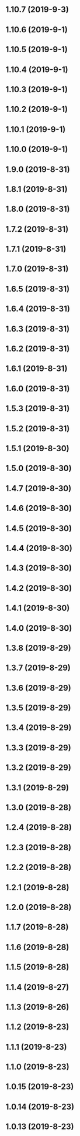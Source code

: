 ## 1.10.7 (2019-9-3)

## 1.10.6 (2019-9-1)

## 1.10.5 (2019-9-1)

## 1.10.4 (2019-9-1)

## 1.10.3 (2019-9-1)

## 1.10.2 (2019-9-1)

## 1.10.1 (2019-9-1)

## 1.10.0 (2019-9-1)

## 1.9.0 (2019-8-31)

## 1.8.1 (2019-8-31)

## 1.8.0 (2019-8-31)

## 1.7.2 (2019-8-31)

## 1.7.1 (2019-8-31)

## 1.7.0 (2019-8-31)

## 1.6.5 (2019-8-31)

## 1.6.4 (2019-8-31)

## 1.6.3 (2019-8-31)

## 1.6.2 (2019-8-31)

## 1.6.1 (2019-8-31)

## 1.6.0 (2019-8-31)

## 1.5.3 (2019-8-31)

## 1.5.2 (2019-8-31)

## 1.5.1 (2019-8-30)

## 1.5.0 (2019-8-30)

## 1.4.7 (2019-8-30)

## 1.4.6 (2019-8-30)

## 1.4.5 (2019-8-30)

## 1.4.4 (2019-8-30)

## 1.4.3 (2019-8-30)

## 1.4.2 (2019-8-30)

## 1.4.1 (2019-8-30)

## 1.4.0 (2019-8-30)

## 1.3.8 (2019-8-29)

## 1.3.7 (2019-8-29)

## 1.3.6 (2019-8-29)

## 1.3.5 (2019-8-29)

## 1.3.4 (2019-8-29)

## 1.3.3 (2019-8-29)

## 1.3.2 (2019-8-29)

## 1.3.1 (2019-8-29)

## 1.3.0 (2019-8-28)

## 1.2.4 (2019-8-28)

## 1.2.3 (2019-8-28)

## 1.2.2 (2019-8-28)

## 1.2.1 (2019-8-28)

## 1.2.0 (2019-8-28)

## 1.1.7 (2019-8-28)

## 1.1.6 (2019-8-28)

## 1.1.5 (2019-8-28)

## 1.1.4 (2019-8-27)

## 1.1.3 (2019-8-26)

## 1.1.2 (2019-8-23)

## 1.1.1 (2019-8-23)

## 1.1.0 (2019-8-23)

## 1.0.15 (2019-8-23)

## 1.0.14 (2019-8-23)

## 1.0.13 (2019-8-23)


